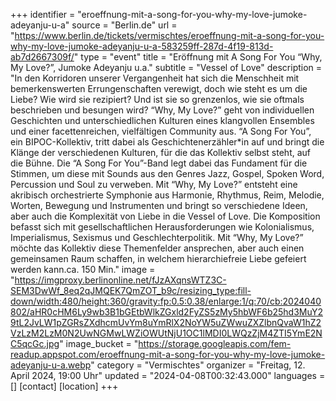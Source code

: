 +++
identifier = "eroeffnung-mit-a-song-for-you-why-my-love-jumoke-adeyanju-u-a"
source = "Berlin.de"
url = "https://www.berlin.de/tickets/vermischtes/eroeffnung-mit-a-song-for-you-why-my-love-jumoke-adeyanju-u-a-583259ff-287d-4f19-813d-ab7d2667309f/"
type = "event"
title = "Eröffnung mit A Song For You “Why, My Love?”, Jumoke Adeyanju u.a."
subtitle = "Vessel of Love"
description = "In den Korridoren unserer Vergangenheit hat sich die Menschheit mit bemerkenswerten Errungenschaften verewigt, doch wie steht es um die Liebe? Wie wird sie rezipiert? Und ist sie so grenzenlos, wie sie oftmals beschrieben und besungen wird? “Why, My Love?” geht von individuellen Geschichten und unterschiedlichen Kulturen eines klangvollen Ensembles und einer facettenreichen, vielfältigen Community aus. “A Song For You”, ein BIPOC-Kollektiv, tritt dabei als Geschichtenerzähler*in auf und bringt die Klänge der verschiedenen Kulturen, für die das Kollektiv selbst steht, auf die Bühne. Die “A Song For You”-Band legt dabei das Fundament für die Stimmen, um diese mit Sounds aus den Genres Jazz, Gospel, Spoken Word, Percussion und Soul zu verweben. Mit “Why, My Love?” entsteht eine akribisch orchestrierte Symphonie aus Harmonie, Rhythmus, Reim, Melodie, Worten, Bewegung und Instrumenten und bringt so verschiedene Ideen, aber auch die Komplexität von Liebe in die Vessel of Love. Die Komposition befasst sich mit gesellschaftlichen Herausforderungen wie Kolonialismus, Imperialismus, Sexismus und Geschlechterpolitik. Mit “Why, My Love?” möchte das Kollektiv diese Themenfelder ansprechen, aber auch einen gemeinsamen Raum schaffen, in welchem hierarchiefreie Liebe gefeiert werden kann.ca. 150 Min."
image = "https://imgproxy.berlinonline.net/fJzAXqnsWTZ3C-SEM3DwWf_8eq2qJMQEK7QmZOT_b9c/resizing_type:fill-down/width:480/height:360/gravity:fp:0.5:0.38/enlarge:1/q:70/cb:2024040802/aHR0cHM6Ly9wb3B1bGEtbWlkZGxld2FyZS5zMy5hbWF6b25hd3MuY29tL2JvLW1pZGRsZXdhcmUvYm8uYmRlX2NoYW5uZWwuZXZlbnQvaW1hZ2VzLzM2LzM0N2UwNGMwLWZiOWUtNjU1OC1lMDI0LWQzZjM4ZTI5YmE2NC5qcGc.jpg"
image_bucket = "https://storage.googleapis.com/fem-readup.appspot.com/eroeffnung-mit-a-song-for-you-why-my-love-jumoke-adeyanju-u-a.webp"
category = "Vermischtes"
organizer = "Freitag, 12. April 2024, 19:00 Uhr"
updated = "2024-04-08T00:32:43.000"
languages = []
[contact]
[location]
+++
